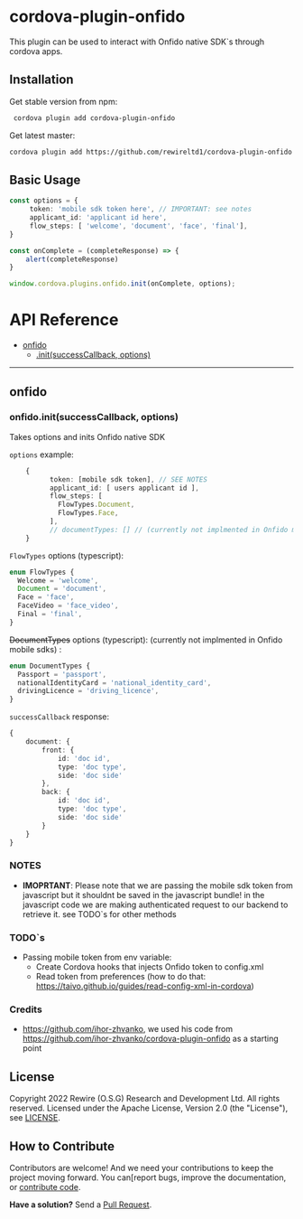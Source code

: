 # cordova-plugin-onfido

This plugin can be used to interact with Onfido native SDK`s through cordova apps.

## Installation

Get stable version from npm:
```bash
 cordova plugin add cordova-plugin-onfido
```

Get latest master:
```bash
cordova plugin add https://github.com/rewireltd1/cordova-plugin-onfido
```

## Basic Usage

```typescript
const options = {
     token: 'mobile sdk token here', // IMPORTANT: see notes
     applicant_id: 'applicant id here',
     flow_steps: [ 'welcome', 'document', 'face', 'final'],
}

const onComplete = (completeResponse) => {
    alert(completeResponse)
}

window.cordova.plugins.onfido.init(onComplete, options);
```

# API Reference <a name="reference"></a>

* [onfido](#module_camera)
    * [.init(successCallback, options)](#module_camera.getPicture)  

---

<a name="module_camera"></a>

## onfido
<a name="module_camera.getPicture"></a>

### onfido.init(successCallback, options)
Takes options and inits Onfido native SDK

`options` example:
```typescript
    {
          token: [mobile sdk token], // SEE NOTES
          applicant_id: [ users applicant id ],
          flow_steps: [
            FlowTypes.Document,
            FlowTypes.Face,
          ],
          // documentTypes: [] // (currently not implmented in Onfido mobile sdks)
    }
```
`FlowTypes` options (typescript):
```typescript
enum FlowTypes {
  Welcome = 'welcome',
  Document = 'document',
  Face = 'face',
  FaceVideo = 'face_video',
  Final = 'final',
}
```

~~DocumentTypes~~ options (typescript): (currently not implmented in Onfido mobile sdks) :
```typescript
enum DocumentTypes {
  Passport = 'passport',
  nationalIdentityCard = 'national_identity_card',
  drivingLicence = 'driving_licence',
}
```

`successCallback` response:
```typescript
{
    document: {
        front: {
            id: 'doc id',
            type: 'doc type',
            side: 'doc side'
        },
        back: {
            id: 'doc id',
            type: 'doc type',
            side: 'doc side'
        }
    }
}
```
### NOTES
- __IMOPRTANT__: Please note that we are passing the mobile sdk token from javascript but it shouldnt be saved in the javascript bundle!
in the javascript code we are making authenticated request to our backend to retrieve it. see TODO`s for other methods

### TODO`s
- Passing mobile token from env variable:
    -  Create Cordova hooks that injects Onfido token to config.xml <preference name="onfidoToken" value="INJECT HERE" />
    -  Read token from preferences (how to do that: https://taivo.github.io/guides/read-config-xml-in-cordova)  

### Credits
- https://github.com/ihor-zhvanko, we used his code from https://github.com/ihor-zhvanko/cordova-plugin-onfido as a starting point 

## License

Copyright 2022 Rewire (O.S.G) Research and Development Ltd. All rights reserved.
Licensed under the Apache License, Version 2.0 (the "License"), see [LICENSE](https://github.com/rewireltd1/cordova-plugin-onfido/blob/master/LICENSE).

## How to Contribute

Contributors are welcome! And we need your contributions to keep the project moving forward. You can[report bugs, improve the documentation, or [contribute code](https://github.com/rewireltd1/cordova-plugin-onfido/pulls).

**Have a solution?** Send a [Pull Request](https://github.com/rewireltd1/cordova-plugin-onfido/pulls).
